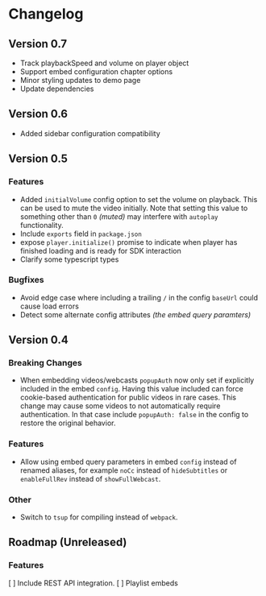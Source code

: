 # Changelog

## Version 0.7

* Track playbackSpeed and volume on player object
* Support embed configuration chapter options
* Minor styling updates to demo page
* Update dependencies

## Version 0.6

* Added sidebar configuration compatibility

## Version 0.5

### Features
* Added `initialVolume` config option to set the volume on playback. This can be used to mute the video initially. Note that setting this value to something other than `0` *(muted)* may interfere with `autoplay` functionality.
* Include `exports` field in `package.json`
* expose `player.initialize()` promise to indicate when player has finished loading and is ready for SDK interaction
* Clarify some typescript types

### Bugfixes

* Avoid edge case where including a trailing `/` in the config `baseUrl` could cause load errors
* Detect some alternate config attributes *(the embed query paramters)*

## Version 0.4

### Breaking Changes

* When embedding videos/webcasts `popupAuth` now only set if explicitly included in the embed `config`. Having this value included can force cookie-based authentication for public videos in rare cases. This change may cause some videos to not automatically require authentication. In that case include `popupAuth: false` in the config to restore the original behavior.

### Features
* Allow using embed query parameters in embed `config` instead of renamed aliases, for example `noCc` instead of `hideSubtitles` or `enableFullRev` instead of `showFullWebcast`.

### Other

* Switch to `tsup` for compiling instead of `webpack`.


## Roadmap (Unreleased)

### Features
[ ] Include REST API integration.
[ ] Playlist embeds
